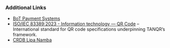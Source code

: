 ### Additional Links
- [BoT Payment Systems](https://www.thecitizen.co.tz/tanzania/news/national/more-services-lined-up-in-payment-system-bot-says-4684614)
- [ISO/IEC 83389:2023 - Information technology — QR Code](https://www.iso.org/standard/83389.html) – International standard for QR code specifications underpinning TANQR’s framework.
- [CRDB Lipa Namba](https://www.thecitizen.co.tz/tanzania/news/business/crdb-streamlines-digital-payments-with-new-model-4507438) 